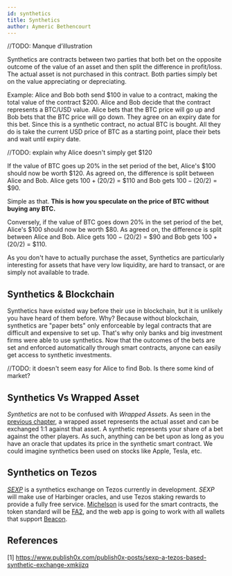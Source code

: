 ```yaml
---
id: synthetics
title: Synthetics
author: Aymeric Bethencourt
---
```

//TODO: Manque d’illustration

Synthetics are contracts between two parties that both bet on the opposite outcome of the value of an asset and then split the difference in profit/loss. The actual asset is not purchased in this contract. Both parties simply bet on the value appreciating or depreciating.

Example: Alice and Bob both send $100 in value to a contract, making the total value of the contract $200. Alice and Bob decide that the contract represents a BTC/USD value. Alice bets that the BTC price will go up and Bob bets that the BTC price will go down. They agree on an expiry date for this bet. Since this is a synthetic contract, no actual BTC is bought. All they do is take the current USD price of BTC as a starting point, place their bets and wait until expiry date.

//TODO: explain why Alice doesn't simply get $120

If the value of BTC goes up 20% in the set period of the bet, Alice's $100 should now be worth $120. As agreed on, the difference is split between Alice and Bob. Alice gets $100 + ($20/2) = $110 and Bob gets $100 - ($20/2) = $90.

Simple as that. **This is how you speculate on the price of BTC without buying any BTC.**

Conversely, if the value of BTC goes down 20% in the set period of the bet, Alice's $100 should now be worth $80. As agreed on, the difference is split between Alice and Bob. Alice gets $100 - ($20/2) = $90 and Bob gets $100 + ($20/2) = $110.

As you don't have to actually purchase the asset, Synthetics are particularly interesting for assets that have very low liquidity, are hard to transact, or are simply not available to trade.

## Synthetics & Blockchain
Synthetics have existed way before their use in blockchain, but it is unlikely you have heard of them before. Why? Because without blockchain, synthetics are "paper bets" only enforceable by legal contracts that are difficult and expensive to set up. That's why only banks and big investment firms were able to use synthetics. Now that the outcomes of the bets are set and enforced automatically through smart contracts, anyone can easily get access to synthetic investments.

//TODO: it doesn't seem easy for Alice to find Bob. Is there some kind of market?

## Synthetics Vs Wrapped Asset
_Synthetics_ are not to be confused with _Wrapped Assets_. As seen in the [previous chapter](/defi/wrapped-assets), a wrapped asset represents the actual asset and can be exchanged 1:1 against that asset. A synthetic represents your share of a bet against the other players. As such, anything can be bet upon as long as you have an oracle that updates its price in the synthetic smart contract. We could imagine synthetics been used on stocks like Apple, Tesla, etc.

## Synthetics on Tezos
[_SEXP_](https://www.publish0x.com/publish0x-posts/sexp-a-tezos-based-synthetic-exchange-xmkjjzq) is a synthetics exchange on Tezos currently in development. _SEXP_ will make use of Harbinger oracles, and use Tezos staking rewards to provide a fully free service. [Michelson](/michelson) is used for the smart contracts, the token standard will be [FA2](/defi/token-standards), and the web app is going to work with all wallets that support [Beacon](https://www.walletbeacon.io/).

## References

[1] https://www.publish0x.com/publish0x-posts/sexp-a-tezos-based-synthetic-exchange-xmkjjzq
